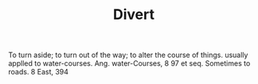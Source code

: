 ---
title: Divert
letter: D
permalink: "/definitions/bld-divert.html"
body: To turn aside; to turn out of the way; to alter the course of things. usually
  applled to water-courses. Ang. water-Courses, 8 97 et seq. Sometimes to roads. 8
  East, 394
published_at: '2018-07-07'
source: Black's Law Dictionary 2nd Ed (1910)
layout: post
---